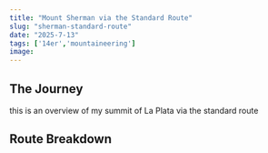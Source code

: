 ```yaml
---
title: "Mount Sherman via the Standard Route"
slug: "sherman-standard-route"
date: "2025-7-13"
tags: ['14er','mountaineering']
image:
---
```


## The Journey

this is an overview of my summit of La Plata via the standard route


## Route Breakdown